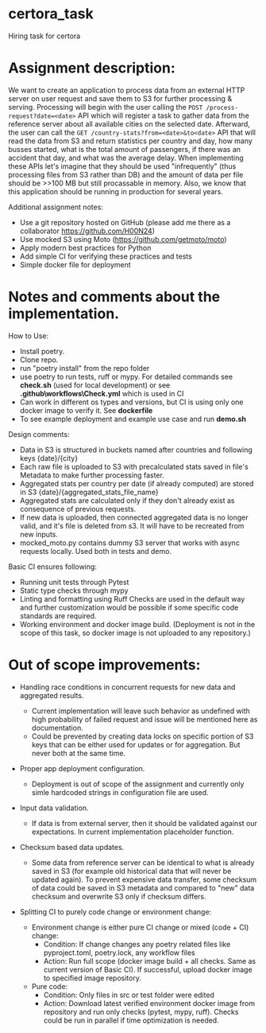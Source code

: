 # certora_task
Hiring task for certora

# Assignment description:
We want to create an application to process data from an external HTTP server on user request and save them to S3 for further processing & serving. Processing will begin with the user calling the `POST /process-request?date=<date>` API which will register a task to gather data from the reference server about all available cities on the selected date. Afterward, the user can call the `GET /country-stats?from=<date>&to<date>` API that will read the data from S3 and return statistics per country and day, how many busses started, what is the total amount of passengers, if there was an accident that day, and what was the average delay. When implementing these APIs let's imagine that they should be used "infrequently" (thus processing files from S3 rather than DB) and the amount of data per file should be >>100 MB but still procassable in memory. Also, we know that this application should be running in production for several years.

Additional assignment notes:
- Use a git repository hosted on GitHub (please add me there as a collaborator https://github.com/H00N24)
- Use mocked S3 using Moto (https://github.com/getmoto/moto)
- Apply modern best practices for Python
- Add simple CI for verifying these practices and tests
- Simple docker file for deployment


# Notes and comments about the implementation.
How to Use:
- Install poetry. 
- Clone repo.
- run "poetry install" from the repo folder
- use poetry to run tests, ruff or mypy. For detailed commands see **check.sh** (used for local development) or see **.github\workflows\Check.yml** which is used in CI
- Can work in different os types and versions, but CI is using only one docker image to verify it. See **dockerfile**
- To see example deployment and example use case and run **demo.sh**

Design comments:
- Data in S3 is structured in buckets named after countries and following keys {date}/{city}
- Each raw file is uploaded to S3 with precalculated stats saved in file's Metadata to make further processing faster.
- Aggregated stats per country per date (if already computed) are stored in S3 {date}/{aggregated_stats_file_name}
- Aggregated stats are calculated only if they don't already exist as consequence of previous requests.
- If new data is uploaded, then connected aggregated data is no longer valid, and it's file is deleted from s3. It will have to be recreated from new inputs.
- mocked_moto.py contains dummy S3 server that works with async requests locally. Used both in tests and demo.

Basic CI ensures following:
- Running unit tests through Pytest
- Static type checks through mypy
- Linting and formatting using Ruff
Checks are used in the default way and further customization would be possible if some specific code standards are required.
- Working environment and docker image build. (Deployment is not in the scope of this task, so docker image is not uploaded to any repository.)

# Out of scope improvements:
- Handling race conditions in concurrent requests for new data and aggregated results.
  - Current implementation will leave such behavior as undefined with high probability of failed request and issue will be mentioned here as documentation.
  - Could be prevented by creating data locks on specific portion of S3 keys that can be either used for updates or for aggregation. But never both at the same time.
- Proper app deployment configuration.
  - Deployment is out of scope of the assignment and currently only simle hardcoded strings in configuration file are used.
- Input data validation.
  - If data is from external server, then it should be validated against our expectations. In current implementation placeholder function.

- Checksum based data updates.
  - Some data from reference server can be identical to what is already saved in S3 (for example old historical data that will never be updated again). To prevent expensive data transfer, some checksum of data could be saved in S3 metadata and compared to "new" data checksum and overwrite S3 only if checksum differs.

- Splitting CI to purely code change or environment change:
  - Environment change is either pure CI change or mixed (code + CI) change:
    - Condition: If change changes any poetry related files like pyproject.toml, poetry.lock, any workflow files
    - Action: Run full scope (docker image build + all checks. Same as current version of Basic CI). If successful, upload docker image to specified image repository.
  - Pure code:
    - Condition: Only files in src or test folder were edited
    - Action: Download latest verified environment docker image from repository and run only checks (pytest, mypy, ruff). Checks could be run in parallel if time optimization is needed.

